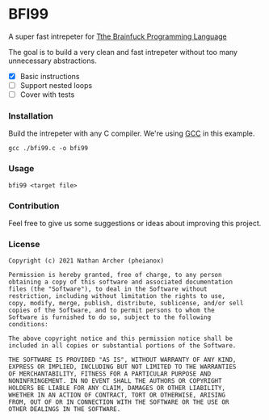 # BFI99

A super fast intrepeter for [Tthe Brainfuck Programming Language](https://en.wikipedia.org/wiki/Brainfuck)

The goal is to build a very clean and fast intrepeter without too many unnecessary abstractions.

- [x] Basic instructions
- [ ] Support nested loops
- [ ] Cover with tests

### Installation
Build the intrepeter with any C compiler. We're using [GCC](https://gcc.gnu.org/) in this example.
```
gcc ./bfi99.c -o bfi99
```

### Usage
```
bfi99 <target file>
```

### Contribution
Feel free to give us some suggestions or ideas about improving this project.

### License
```
Copyright (c) 2021 Nathan Archer (pheianox)

Permission is hereby granted, free of charge, to any person
obtaining a copy of this software and associated documentation
files (the "Software"), to deal in the Software without
restriction, including without limitation the rights to use,
copy, modify, merge, publish, distribute, sublicense, and/or sell
copies of the Software, and to permit persons to whom the
Software is furnished to do so, subject to the following
conditions:

The above copyright notice and this permission notice shall be
included in all copies or substantial portions of the Software.

THE SOFTWARE IS PROVIDED "AS IS", WITHOUT WARRANTY OF ANY KIND,
EXPRESS OR IMPLIED, INCLUDING BUT NOT LIMITED TO THE WARRANTIES
OF MERCHANTABILITY, FITNESS FOR A PARTICULAR PURPOSE AND
NONINFRINGEMENT. IN NO EVENT SHALL THE AUTHORS OR COPYRIGHT
HOLDERS BE LIABLE FOR ANY CLAIM, DAMAGES OR OTHER LIABILITY,
WHETHER IN AN ACTION OF CONTRACT, TORT OR OTHERWISE, ARISING
FROM, OUT OF OR IN CONNECTION WITH THE SOFTWARE OR THE USE OR
OTHER DEALINGS IN THE SOFTWARE.
```


